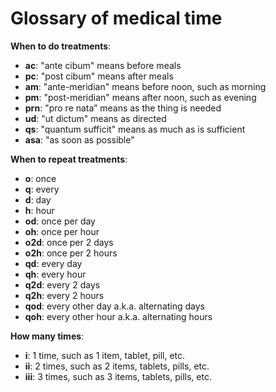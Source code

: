 [//]: # (
source: gpt-3 + jph editing
tags: glossary
)

# Glossary of medical time

**When to do treatments**:

* **ac**: "ante cibum" means before meals
* **pc**: "post cibum" means after meals
* **am**: "ante-meridian" means before noon, such as morning
* **pm**: "post-meridian" means after noon, such as evening
* **prn**: "pro re nata” means as the thing is needed
* **ud**: "ut dictum" means as directed
* **qs**: "quantum sufficit" means as much as is sufficient
* **asa**: "as soon as possible"

**When to repeat treatments**:

* **o**: once
* **q**: every
* **d**: day
* **h**: hour
* **od**: once per day
* **oh**: once per hour
* **o2d**: once per 2 days
* **o2h**: once per 2 hours
* **qd**: every day
* **qh**: every hour
* **q2d**: every 2 days
* **q2h**: every 2 hours
* **qod**: every other day a.k.a. alternating days
* **qoh**: every other hour a.k.a. alternating hours

**How many times**:

* **i**: 1 time, such as 1 item, tablet, pill, etc.
* **ii**: 2 times, such as 2 items, tablets, pills, etc.
* **iii**: 3 times, such as 3 items, tablets, pills, etc.
